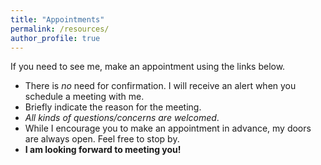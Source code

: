 ```yaml
---
title: "Appointments"
permalink: /resources/
author_profile: true
---
```


If you need to see me, make an appointment using the links below.

* There is *no* need for confirmation. I will receive an alert when you schedule a meeting with me. 
* Briefly indicate the reason for the meeting. 
* *All kinds of questions/concerns are welcomed*. 
* While I encourage you to make an appointment in advance, my doors are always open. Feel free to stop by.
* **I am looking forward to meeting you!**

<!-- Calendly inline widget begin -->
<div class="calendly-inline-widget" data-url="https://calendly.com/bahamonde/office_hours?hide_gdpr_banner=1" style="min-width:320px;height:630px;"></div>
<script type="text/javascript" src="https://assets.calendly.com/assets/external/widget.js" async></script>
<!-- Calendly inline widget end -->


